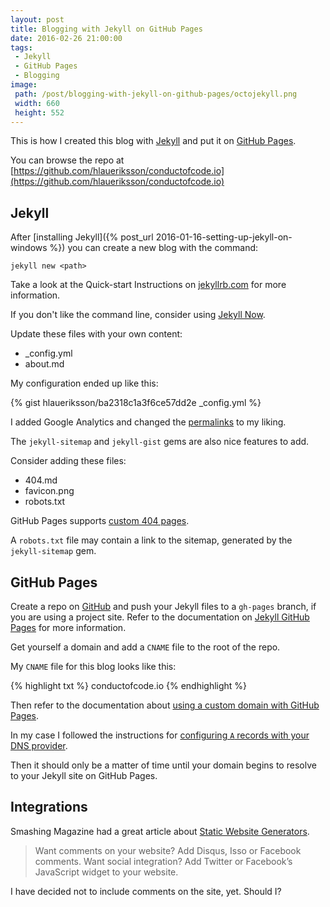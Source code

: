 ```yaml
---
layout: post
title: Blogging with Jekyll on GitHub Pages
date: 2016-02-26 21:00:00
tags:
 - Jekyll
 - GitHub Pages
 - Blogging
image:
 path: /post/blogging-with-jekyll-on-github-pages/octojekyll.png
 width: 660
 height: 552
---
```


This is how I created this blog with [Jekyll](https://jekyllrb.com/) and put it on [GitHub Pages](https://pages.github.com/).

You can browse the repo at [https://github.com/hlaueriksson/conductofcode.io](https://github.com/hlaueriksson/conductofcode.io)

## Jekyll

After [installing Jekyll]({% post_url 2016-01-16-setting-up-jekyll-on-windows %}) you can create a new blog with the command:

`jekyll new <path>`

Take a look at the Quick-start Instructions on [jekyllrb.com](https://jekyllrb.com/) for more information.

If you don't like the command line, consider using [Jekyll Now](http://www.jekyllnow.com/).

Update these files with your own content:

* _config.yml
* about.md

My configuration ended up like this:

{% gist hlaueriksson/ba2318c1a3f6ce57dd2e _config.yml %}

I added Google Analytics and changed the [permalinks](https://jekyllrb.com/docs/permalinks/) to my liking.

The `jekyll-sitemap` and `jekyll-gist` gems are also nice features to add.

Consider adding these files:

* 404.md
* favicon.png
* robots.txt

GitHub Pages supports [custom 404 pages](https://help.github.com/articles/creating-a-custom-404-page-for-your-github-pages-site/).

A `robots.txt` file may contain a link to the sitemap, generated by the `jekyll-sitemap` gem.

## GitHub Pages

Create a repo on [GitHub](https://github.com/) and push your Jekyll files to a `gh-pages` branch, if you are using a project site. Refer to the documentation on [Jekyll GitHub Pages](https://jekyllrb.com/docs/github-pages/) for more information.

Get yourself a domain and add a `CNAME` file to the root of the repo.

My `CNAME` file for this blog looks like this:

{% highlight txt %}
conductofcode.io
{% endhighlight %}

Then refer to the documentation about [using a custom domain with GitHub Pages](https://help.github.com/articles/using-a-custom-domain-with-github-pages/).

In my case I followed the instructions for [configuring `A` records with your DNS provider](https://help.github.com/articles/setting-up-an-apex-domain/#configuring-a-records-with-your-dns-provider).

Then it should only be a matter of time until your domain begins to resolve to your Jekyll site on GitHub Pages.

## Integrations

Smashing Magazine had a great article about [Static Website Generators](http://www.smashingmagazine.com/2015/11/modern-static-website-generators-next-big-thing/).

> Want comments on your website? Add Disqus, Isso or Facebook comments. Want social integration? Add Twitter or Facebook’s JavaScript widget to your website.

I have decided not to include comments on the site, yet. Should I?